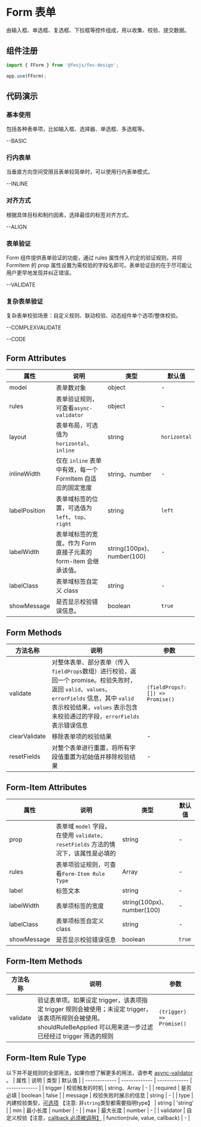 # Form 表单

由输入框、单选框、复选框、下拉框等控件组成，用以收集、校验、提交数据。

## 组件注册

```js
import { FForm } from '@fesjs/fes-design';

app.use(FForm);
```

## 代码演示

### 基本使用
包括各种表单项，比如输入框、选择器、单选框、多选框等。

--BASIC

### 行内表单
当垂直方向空间受限且表单较简单时，可以使用行内表单模式。

--INLINE

### 对齐方式
根据具体目标和制约因素，选择最佳的标签对齐方式。

--ALIGN

### 表单验证
Form 组件提供表单验证的功能，通过 rules 属性传入约定的验证规则，并将 FormItem 的 prop 属性设置为需校验的字段名即可。表单验证目的在于尽可能让用户更早地发现并纠正错误。

--VALIDATE

### 复杂表单验证
复杂表单校验场景：自定义规则、联动校验、动态组件单个选项/整体校验。

--COMPLEXVALIDATE

--CODE



## Form Attributes

| 属性 | 说明 | 类型 | 默认值  |
| ------------- | ------------- | ------------- | ------------- |
| model | 表单数对象 | object | - |
| rules | 表单验证规则，可查看`async-validator` | object | - |
| layout | 表单布局，可选值为`horizontal`、`inline` | string | `horizontal` |
| inlineWidth | 仅在 `inline` 表单中有效，每一个 FormItem 自适应的固定宽度 | string、number | - |
| labelPosition  | 表单域标签的位置，可选值为`left`、`top`、`right` | string | `left` |
| labelWidth  | 表单域标签的宽度。作为 Form 直接子元素的 form-item 会继承该值。| string(100px)、number(100) | - |
| labelClass  | 表单域标签自定义 class | string | - |
| showMessage  | 是否显示校验错误信息。| boolean | `true` |


## Form Methods

| 方法名称 | 说明 | 参数 |
| ------------- | ------------- | ------------- |
| validate  | 对整体表单、部分表单（传入`fieldProps`数组）进行校验，返回一个 promise。校验失败时，返回 `valid`、`values`、`errorFields` 信息，其中 `valid` 表示校验结果，`values` 表示包含未校验通过的字段，`errorFields` 表示错误信息 | `(fieldProps?: []) => Promise()` |
| clearValidate | 移除表单项的校验结果 | - |
| resetFields | 对整个表单进行重置，将所有字段值重置为初始值并移除校验结果 | - |

## Form-Item Attributes

| 属性 | 说明 | 类型 | 默认值  |
| ------------- | ------------- | ------------- | ------------- |
| prop | 表单域 `model` 字段，在使用 `validate`、`resetFields` 方法的情况下，该属性是必填的 | string | - |
| rules | 表单项验证规则，可查看`Form-Item Rule Type` | Array | - |
| label | 标签文本 | string | - |
| labelWidth  | 表单项标签的宽度 | string(100px)、number(100) | - |
| labelClass  | 表单项标签自定义 class | string | - |
| showMessage  | 是否显示校验错误信息 | boolean | `true` |

## Form-Item Methods

| 方法名称 | 说明 | 参数 |
| ------------- | ------------- | ------------- |
| validate  | 验证表单项。如果设定 trigger，该表项指定 trigger 规则会被使用；未设定 trigger，该表项所规则会被使用。shouldRuleBeApplied 可以用来进一步过滤已经经过 trigger 筛选的规则 | `(trigger) => Promise()` |



## Form-Item Rule Type
以下并不是规则的全部用法，如果你想了解更多的用法，请参考 <a href="https://github.com/yiminghe/async-validator" target="blank">async-validator </a>。
| 属性 | 说明 | 类型 | 默认值 |
| ------------- | ------------- | ------------- | ------------- |
| trigger | 校验触发的时机 | string、Array | - |
| required | 是否必填 | boolean | false |
| message | 校验失败时展示的信息 | string | - |
| type | 内建校验类型，<a href="https://github.com/yiminghe/async-validator#type" target="blank">可选项</a> 【注意: 非`string`类型都需要指明type】 | string | 'string' |
| min | 最小长度 | number | - |
| max | 最大长度 | number | - |
| validator | 自定义校验【注意，<a href="https://github.com/ant-design/ant-design/issues/5155" target="blank">callback 必须被调用】</a> | function(rule, value, callback) | - |
